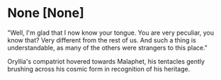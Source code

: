 # None [None]
"Well, I'm glad that I now know your tongue. You are very peculiar, you know that? Very different from the rest of us. And such a thing is understandable, as many of the others were strangers to this place."

Oryllia's compatriot hovered towards Malaphet, his tentacles gently brushing across his cosmic form in recognition of his heritage.

